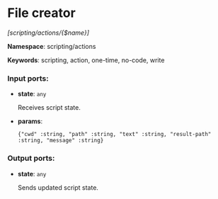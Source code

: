 # File creator

_[scripting/actions/{$name}]_

__Namespace__: scripting/actions

__Keywords__: scripting, action, one-time, no-code, write

### Input ports:

* __state__: ` any `

    Receives script state.


* __params__: 
    ```
    {"cwd" :string, "path" :string, "text" :string, "result-path" :string, "message" :string}
    ```

### Output ports:

* __state__: ` any `

    Sends updated script state.

